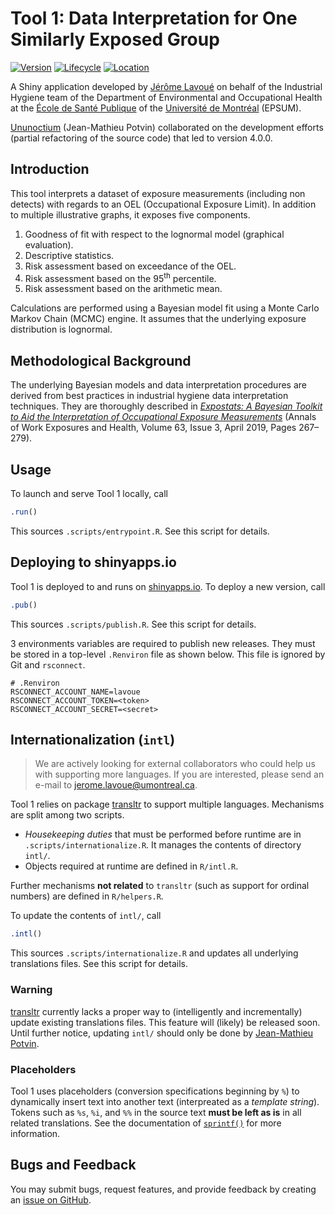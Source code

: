# Tool 1: Data Interpretation for One Similarly Exposed Group

<!-- badges: start -->
[![Version](https://img.shields.io/badge/version-4.0.0--rc2-blue)](https://github.com/webexpo/app-tool1/releases/tag/v4.0.0-rc2)
[![Lifecycle](https://img.shields.io/badge/lifecycle-stable-brightgreen.svg)](https://lifecycle.r-lib.org/articles/stages.html#stable)
[![Location](https://img.shields.io/badge/live-shinyapps.io-5b90bf)](https://lavoue.shinyapps.io/tool1/)
<!-- badges: end -->

A Shiny application developed by [Jérôme Lavoué](https://orcid.org/0000-0003-4950-5475)
on behalf of the Industrial Hygiene team of the Department of Environmental and
Occupational Health at the
[École de Santé Publique](https://espum.umontreal.ca/english/home/) of the
[Université de Montréal](https://www.umontreal.ca/en/) (EPSUM).

[Ununoctium](https://ununoctium.dev) (Jean-Mathieu Potvin) collaborated on the
development efforts (partial refactoring of the source code) that led to version
4.0.0.

## Introduction

This tool interprets a dataset of exposure measurements (including non detects)
with regards to an OEL (Occupational Exposure Limit). In addition to multiple
illustrative graphs, it exposes five components.

1. Goodness of fit with respect to the lognormal model (graphical evaluation).
2. Descriptive statistics.
3. Risk assessment based on exceedance of the OEL.
4. Risk assessment based on the 95<sup>th</sup> percentile.
5. Risk assessment based on the arithmetic mean.

Calculations are performed using a Bayesian model fit using a Monte Carlo
Markov Chain (MCMC) engine. It assumes that the underlying exposure distribution
is lognormal.

## Methodological Background

The underlying Bayesian models and data interpretation procedures are derived
from best practices in industrial hygiene data interpretation techniques. They
are thoroughly described in
*[Expostats: A Bayesian Toolkit to Aid the Interpretation of Occupational Exposure Measurements](https://doi.org/10.1093/annweh/wxy100)*
(Annals of Work Exposures and Health, Volume 63, Issue 3, April 2019, Pages
267–279).

## Usage

To launch and serve Tool 1 locally, call

```r
.run()
```

This sources `.scripts/entrypoint.R`. See this script for details.

## Deploying to shinyapps.io

Tool 1 is deployed to and runs on [shinyapps.io](https://lavoue.shinyapps.io/tool1).
To deploy a new version, call

```r
.pub()
```

This sources `.scripts/publish.R`. See this script for details.

3 environments variables are required to publish new releases. They must be
stored in a top-level `.Renviron` file as shown below. This file is ignored
by Git and `rsconnect`.

```
# .Renviron
RSCONNECT_ACCOUNT_NAME=lavoue
RSCONNECT_ACCOUNT_TOKEN=<token>
RSCONNECT_ACCOUNT_SECRET=<secret>
```

## Internationalization (`intl`)

> We are actively looking for external collaborators who could help us with
> supporting more languages. If you are interested, please send an e-mail
> to <jerome.lavoue@umontreal.ca>.

Tool 1 relies on package [transltr](https://cran.r-project.org/package=transltr)
to support multiple languages. Mechanisms are split among two scripts.

  * *Housekeeping duties* that must be performed before runtime are in
    `.scripts/internationalize.R`. It manages the contents of directory `intl/`.
  * Objects required at runtime are defined in `R/intl.R`.

Further mechanisms **not related** to `transltr` (such as support for ordinal
numbers) are defined in `R/helpers.R`.

To update the contents of `intl/`, call

```r
.intl()
```

This sources `.scripts/internationalize.R` and updates all underlying
translations files. See this script for details.

### Warning

[transltr](https://cran.r-project.org/package=transltr) currently lacks a
proper way to (intelligently and incrementally) update existing translations
files. This feature will (likely) be released soon. Until further notice,
updating `intl/` should only be done by
[Jean-Mathieu Potvin](https://github.com/jeanmathieupotvin).

### Placeholders

Tool 1 uses placeholders (conversion specifications beginning by `%`) to
dynamically insert text into another text (interpreated as a *template string*).
Tokens such as `%s`, `%i`, and `%%` in the source text **must be left as is**
in all related translations. See the documentation of
[`sprintf()`](https://stat.ethz.ch/R-manual/R-devel/library/base/html/sprintf.html)
for more information.

## Bugs and Feedback

You may submit bugs, request features, and provide feedback by creating an
[issue on GitHub](https://github.com/webexpo/app-tool1/issues/new).

